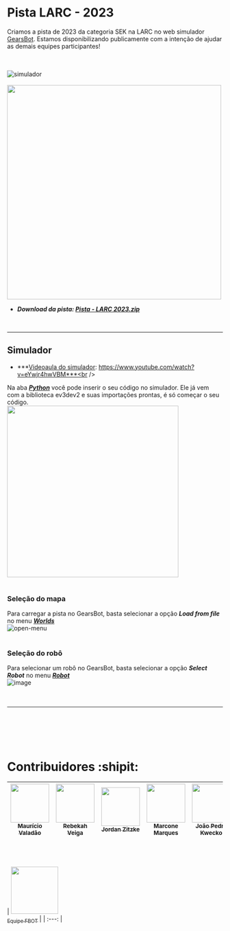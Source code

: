 # Pista LARC - 2023
Criamos a pista de 2023 da categoria SEK na LARC no web simulador [GearsBot](https://gears.aposteriori.com.sg/). Estamos disponibilizando publicamente com a intenção de ajudar as demais equipes participantes!<br /><br /><br />

![simulador](https://github.com/FBOT-SEK/Pista_LARC_2023/assets/86270082/a4a835c3-eba7-4e72-98e7-18444c80187a)<br /><br />
<img src = "https://github.com/FBOT-SEK/Pista_LARC_2023/assets/86270082/1fdd2a93-e1d5-4e34-b3bf-2288ff30dc7d" width = "500"> <br />

  * ***Download da pista: [Pista - LARC 2023.zip](https://github.com/FBOT-SEK/Pista_LARC_2023/files/11549311/Pista.-.LARC.2023.zip)***<br />
<br />

--------------------------------------------
## Simulador

 * ***<ins>Videoaula do simulador</ins>: https://www.youtube.com/watch?v=eYwjr4hwVBM***<br /><br />
 
 Na aba ***<ins>Python</ins>*** você pode inserir o seu código no simulador. Ele já vem com a biblioteca ev3dev2 e suas importações prontas, é só começar o seu código. <br />
<img src="https://github.com/FBOT-SEK/Pista_LARC_2023/assets/86270082/6fae852e-ea4e-484f-ada1-61c453471c46" width="400">
<br /><br />


### Seleção do mapa
Para carregar a pista no GearsBot, basta selecionar a opção ***Load from file*** no menu ***<ins>Worlds</ins>***<br />
![open-menu](https://user-images.githubusercontent.com/31012982/176166348-935b6a34-e980-4a68-8d4e-9fea656bc18c.png)<br /><br />

### Seleção do robô
Para selecionar um robô no GearsBot, basta selecionar a opção ***Select Robot*** no menu ***<ins>Robot</ins>***<br />
![image](https://github.com/FBOT-SEK/minicurso-introdutorio/assets/86270082/539eaede-f482-4b99-932b-16ca202d26bd)<br /><br /><br />

--------------------------------------------
<br /><br /><br /><br />

# Contribuidores :shipit:

| [<img src="https://avatars.githubusercontent.com/u/86270082?v=4" width=90><br><sub>Maurício Valadão</sub>](https://github.com/mvalado) |  [<img src="https://avatars.githubusercontent.com/u/61145169?v=4" width=90><br><sub>Rebekah Veiga</sub>](https://github.com/rebekahveiga) |  [<img src="https://avatars.githubusercontent.com/u/106852957?v=4" width=90><br><sub>Jordan Zitzke</sub>](https://github.com/JordanZitzke) |  [<img src="https://avatars.githubusercontent.com/u/89225783?v=4" width=90><br><sub>Marcone Marques</sub>](https://github.com/Marcone-Sudo) |  [<img src="https://user-images.githubusercontent.com/86270082/236988613-ece6c4e2-c1e3-4e07-86ef-5f4655312187.png" width=90><br><sub>João Pedro Kwecko</sub>](https://github.com/jpkwecko) |
| :---: | :---: | :---: | :---: | :---: |

<br /><br /><br />
| [<img src="https://user-images.githubusercontent.com/86270082/236948273-0f74609a-67c8-470c-abf7-31ae90589645.png" height="110" width="110"><br><sub>Equipe FBOT</sub>](https://www.instagram.com/furgbot/) |
| :---: |
